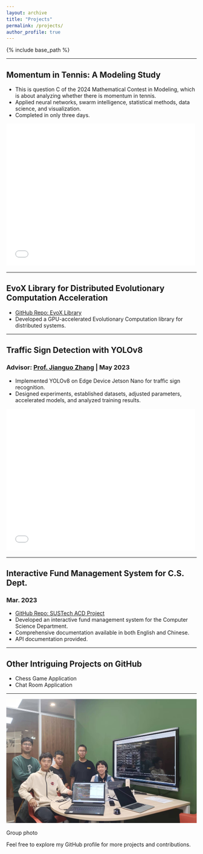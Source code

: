 ```yaml
---
layout: archive
title: "Projects"
permalink: /projects/
author_profile: true
---
```


{% include base_path %}

---

## Momentum in Tennis: A Modeling Study

- This is question C of the 2024 Mathematical Contest in Modeling, which is about analyzing whether there is momentum in tennis.
- Applied neural networks, swarm intelligence, statistical methods, data science, and visualization.
- Completed in only three days.

<embed src="/files/MCM.pdf" width="500" height="375" type="application/pdf">

---

## EvoX Library for Distributed Evolutionary Computation Acceleration

- [GitHub Repo: EvoX Library](https://github.com/EMI-Group/evox)
- Developed a GPU-accelerated Evolutionary Computation library for distributed systems.

---

## Traffic Sign Detection with YOLOv8
### Advisor: [Prof. Jianguo Zhang](https://www.sustech.edu.cn/zh/faculties/zhangjianguo.html) | May 2023

- Implemented YOLOv8 on Edge Device Jetson Nano for traffic sign recognition.
- Designed experiments, established datasets, adjusted parameters, accelerated models, and analyzed training results.

<embed src="/files/Traffic_Sign_Detection.pdf" width="500" height="375" type="application/pdf">

---

## Interactive Fund Management System for C.S. Dept.
### Mar. 2023

- [GitHub Repo: SUSTech ACD Project](https://github.com/skylynf/SUSTechACD)
- Developed an interactive fund management system for the Computer Science Department.
- Comprehensive documentation available in both English and Chinese.
- API documentation provided.

---

## Other Intriguing Projects on GitHub

- Chess Game Application
- Chat Room Application

---

![Me with groupmate](/images/i2ai.jpg "Me with groupmate")

Group photo

Feel free to explore my GitHub profile for more projects and contributions.



